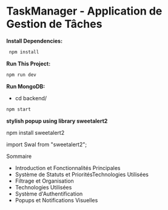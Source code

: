 # TaskManager - Application de Gestion de Tâches

**Install Dependencies:**
   ```bash
    npm install
   ```
**Run This Project:**
   ```bash
   npm run dev
   ```
**Run MongoDB:**
  - cd backend/
   ```bash
   npm start
   ```
**stylish popup using library sweetalert2**

npm install sweetalert2

import Swal from "sweetalert2";

Sommaire

- Introduction et Fonctionnalités Principales 
- Système de Statuts et PrioritésTechnologies Utilisées 
- Filtrage et Organisation 
- Technologies Utilisées 
- Système d'Authentification 
- Popups et Notifications Visuelles
